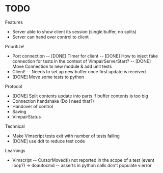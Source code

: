 TODO
====

Features
- Server able to show client its session (single buffer, no splits)
- Server can hand over control to client

Prioritize!
- Port connection
  -- [DONE] Timer for client
  -- [DONE] How to inject fake connection for tests in the context of VimpairServerStart?
  -- [DONE] Move Connection to new module & add unit tests
- Client!
  -- Needs to set up new buffer once first update is received
- [DONE] Move some tests to python

Protocol
- [DONE] Split contents update into parts if buffer contents is too big
- Connection handshake (Do I need that?)
- Handover of control
- Saving
- VimpairStatus

Technical
- Make Vimscript tests exit with number of tests failing
- [DONE] use ddt to reduce test code

Learnings
- Vimscript
  -- CursorMoved(I) not reported in the scope of a test (event loop?) -> doautocmd
  -- asserts in python calls don't populate v:error

